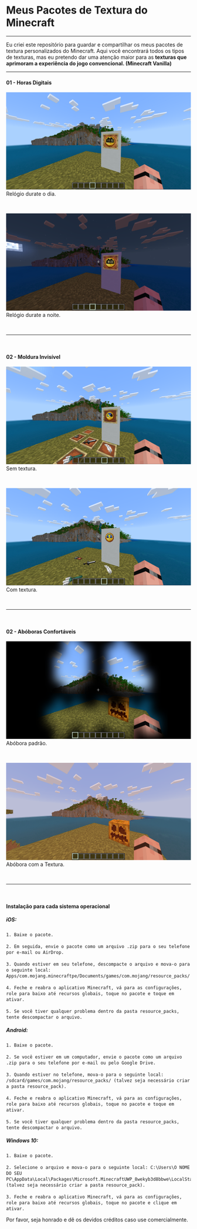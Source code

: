 # Meus Pacotes de Textura do Minecraft

---

Eu criei este repositório para guardar e compartilhar os meus pacotes de textura personalizados do Minecraft. Aqui você encontrará todos os tipos de texturas, mas eu pretendo dar uma atenção maior para as **texturas que aprimoram a experiência do jogo convencional. (Minecraft Vanilla)**

---

#### 01 - Horas Digitais

![Dia](./.imgs/print1.png)
Relógio durate o dia.

<br>

![Noite](./.imgs/print2.png)
Relógio durate a noite.

<br>

---

<br>

#### 02 - Moldura Invisível

![Visível](./.imgs/print3.png)
Sem textura.

<br>

![Invisível](./.imgs/print4.png)
Com textura.

<br>

---

<br>

#### 02 - Abóboras Confortáveis

![Visível](./.imgs/print5.png)
Abóbora padrão.

<br>

![Invisível](./.imgs/print6.png)
Abóbora com a Textura.

<br>

---

<br>

#### Instalação para cada sistema operacional

##### iOS:

    1. Baixe o pacote.
    
    2. Em seguida, envie o pacote como um arquivo .zip para o seu telefone por e-mail ou AirDrop.
    
    3. Quando estiver em seu telefone, descompacte o arquivo e mova-o para o seguinte local: Apps/com.mojang.minecraftpe/Documents/games/com.mojang/resource_packs/
    
    4. Feche e reabra o aplicativo Minecraft, vá para as configurações, role para baixo até recursos globais, toque no pacote e toque em ativar.
    
    5. Se você tiver qualquer problema dentro da pasta resource_packs, tente descompactar o arquivo.

##### Android:

    1. Baixe o pacote.
    
    2. Se você estiver em um computador, envie o pacote como um arquivo .zip para o seu telefone por e-mail ou pelo Google Drive.
    
    3. Quando estiver no telefone, mova-o para o seguinte local: /sdcard/games/com.mojang/resource_packs/ (talvez seja necessário criar a pasta resource_pack).
    
    4. Feche e reabra o aplicativo Minecraft, vá para as configurações, role para baixo até recursos globais, toque no pacote e toque em ativar.
    
    5. Se você tiver qualquer problema dentro da pasta resource_packs, tente descompactar o arquivo.

##### Windows 10:

    1. Baixe o pacote.
    
    2. Selecione o arquivo e mova-o para o seguinte local: C:\Users\O NOME DO SEU PC\AppData\Local\Packages\Microsoft.MinecraftUWP_8wekyb3d8bbwe\LocalState\games\com.mojang\resource_packs (talvez seja necessário criar a pasta resource_pack).
    
    3. Feche e reabra o aplicativo Minecraft, vá para as configurações, role para baixo até recursos globais, toque no pacote e clique em ativar.

Por favor, seja honrado e dê os devidos créditos caso use comercialmente.



